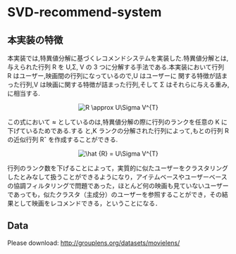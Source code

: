 # SVD-recommend-system


## 本実装の特徴
本実装では,特異値分解に基づくレコメンドシステムを実装した.特異値分解とは,与えられた行列 R を U,Σ, V の 3 つに分解する手法である.本実装において行列 R はユーザー,映画間の行列になっているので,U はユーザーに 関する特徴が詰まった行列,V は映画に関する特徴が詰まった行列,そして Σ はそれらに与える重み,に相当する.  

<div align="center">
<img src="https://latex.codecogs.com/gif.latex?R&space;\approx&space;U\Sigma&space;V^{T}" title="R \approx U\Sigma V^{T}" />
</div>

この式において ≈ としているのは,特異値分解の際に行列のランクを任意の K に下げているためである.する
と,K ランクの分解された行列によって,もとの行列 R の近似行列 Rˆ を作成することができる.  

<div align="center">
<img src="https://latex.codecogs.com/gif.latex?\hat&space;{R}&space;=&space;U\Sigma&space;V^{T}" title="\hat {R} = U\Sigma V^{T}" />
</div>

行列のランク数を下げることによって，実質的に似たユーザーをクラスタリングしたとみなして扱うことができるようになり，アイテムベースやユーザーベースの協調フィルタリングで問題であった，ほとんど何の映画も見ていないユーザーであっても，似たクラスタ（主成分）のユーザーを参照することができ，その結果として映画をレコメンドできる，ということになる．

## Data
Please download: http://grouplens.org/datasets/movielens/ 